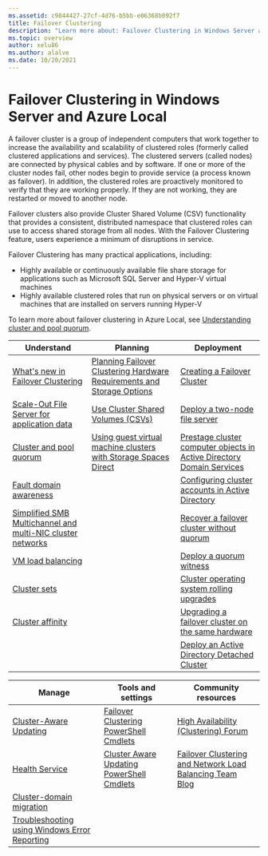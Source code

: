 ```yaml
---
ms.assetid: c9844427-27cf-4d76-b5bb-e06368b092f7
title: Failover Clustering
description: "Learn more about: Failover Clustering in Windows Server and Azure Local"
ms.topic: overview
author: xelu86
ms.author: alalve
ms.date: 10/20/2021
---
```

# Failover Clustering in Windows Server and Azure Local



A failover cluster is a group of independent computers that work together to increase the availability and scalability of clustered roles (formerly called clustered applications and services). The clustered servers (called nodes) are connected by physical cables and by software. If one or more of the cluster nodes fail, other nodes begin to provide service (a process known as failover). In addition, the clustered roles are proactively monitored to verify that they are working properly. If they are not working, they are restarted or moved to another node.

Failover clusters also provide Cluster Shared Volume (CSV) functionality that provides a consistent, distributed namespace that clustered roles can use to access shared storage from all nodes. With the Failover Clustering feature, users experience a minimum of disruptions in service.

Failover Clustering has many practical applications, including:

* Highly available or continuously available file share storage for applications such as Microsoft SQL Server and Hyper-V virtual machines
* Highly available clustered roles that run on physical servers or on virtual machines that are installed on servers running Hyper-V

To learn more about failover clustering in Azure Local, see [Understanding cluster and pool quorum](/azure/azure-local/concepts/quorum?context=/windows-server/context/windows-server-failover-clustering).

| **Understand**                                                               |  **Planning**                          |  **Deployment**       |
| -------------                                                                |  --------------                        | --------------------- |
| [What's new in Failover Clustering](whats-new-in-failover-clustering.md)    | [Planning Failover Clustering Hardware Requirements and Storage Options](clustering-requirements.md)  | [Creating a Failover Cluster](create-failover-cluster.md) |
| [Scale-Out File Server for application data](sofs-overview.md)               | [Use Cluster Shared Volumes (CSVs)](failover-cluster-csvs.md) | [Deploy a two-node file server](deploy-two-node-clustered-file-server.md) |
|  [Cluster and pool quorum](/azure/azure-local/concepts/quorum?context=/windows-server/context/windows-server-failover-clustering)   |  [Using guest virtual machine clusters with Storage Spaces Direct](../storage/storage-spaces/storage-spaces-direct-in-vm.md)       | [Prestage cluster computer objects in Active Directory Domain Services](prestage-cluster-adds.md) |
| [Fault domain awareness](fault-domains.md)                                 |                                 | [Configuring cluster accounts in Active Directory](configure-ad-accounts.md) |
| [Simplified SMB Multichannel and multi-NIC cluster networks](smb-multichannel.md) |                       | [Recover a failover cluster without quorum](recover-failover-cluster-without-quorum.md) |
| [VM load balancing](/azure/azure-local/manage/vm-load-balancing)                         |                             | [Deploy a quorum witness](deploy-quorum-witness.md) |
| [Cluster sets](/windows-server/failover-clustering/cluster-set)                  |                             | [Cluster operating system rolling upgrades](cluster-operating-system-rolling-upgrade.md) |
| [Cluster affinity](cluster-affinity.md)                                     |                            | [Upgrading a failover cluster on the same hardware](upgrade-option-same-hardware.md)                          |
|                                                                            |                             | [Deploy an Active Directory Detached Cluster](/previous-versions/windows/it-pro/windows-server-2012-R2-and-2012/dn265970\(v%3dws.11\))

|**Manage**  |  **Tools and settings**  |  **Community resources**       |
| ------------- |  -------------- | --------------------- |
| [Cluster-Aware Updating](cluster-aware-updating.md)    |   [Failover Clustering PowerShell Cmdlets](/powershell/module/failoverclusters/)      |  [High Availability (Clustering) Forum](https://go.microsoft.com/fwlink/p/?LinkId=230641)       |
|  [Health Service](health-service-overview.md)   |   [Cluster Aware Updating PowerShell Cmdlets](/powershell/module/clusterawareupdating/)      | [Failover Clustering and Network Load Balancing Team Blog](https://blogs.msdn.com/b/clustering/)        |
|  [Cluster-domain migration](cluster-domain-migration.md)   |         |         |
|  [Troubleshooting using Windows Error Reporting](troubleshooting-using-wer-reports.md)   |         |         |
